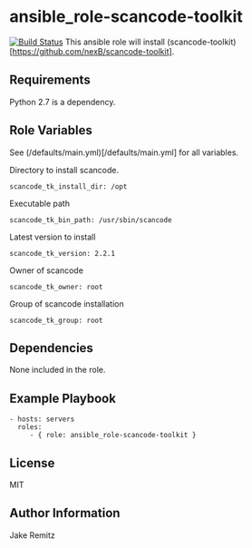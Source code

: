 ansible_role-scancode-toolkit
=========

[![Build Status](https://travis-ci.org/JRemitz/ansible_role-scancode-toolkit.svg?branch=master)](https://travis-ci.org/JRemitz/ansible_role-scancode-toolkit)
This ansible role will install (scancode-toolkit)[https://github.com/nexB/scancode-toolkit].

Requirements
------------

Python 2.7 is a dependency.

Role Variables
--------------

See (/defaults/main.yml)[/defaults/main.yml] for all variables.  

Directory to install scancode.

    scancode_tk_install_dir: /opt

Executable path

    scancode_tk_bin_path: /usr/sbin/scancode

Latest version to install

    scancode_tk_version: 2.2.1

Owner of scancode

    scancode_tk_owner: root

Group of scancode installation

    scancode_tk_group: root


Dependencies
------------

None included in the role.

Example Playbook
----------------

    - hosts: servers
      roles:
         - { role: ansible_role-scancode-toolkit }

License
-------

MIT

Author Information
------------------

Jake Remitz
